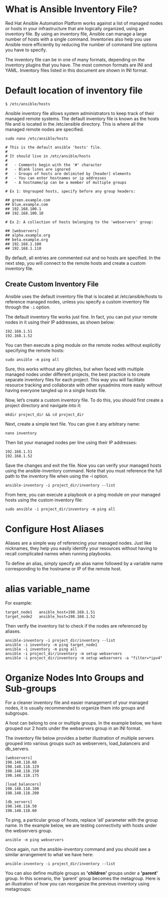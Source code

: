 # What is Ansible Inventory File?
Red Hat Ansible Automation Platform works against a list of managed nodes or hosts in your infrastructure that are logically organized, using an inventory file. By using an inventory file, Ansible can manage a large number of hosts with a single command. Inventories also help you use Ansible more efficiently by reducing the number of command line options you have to specify.

The inventory file can be in one of many formats, depending on the inventory plugins that you have. The most common formats are INI and YAML. Inventory files listed in this document are shown in INI format.

# Default location of inventory file
```
$ /etc/ansible/hosts
```
Ansible inventory file allows system administrators to keep track of their managed remote systems. The default inventory file is known as the hosts file and is located in the /etc/ansible directory. This is where all the managed remote nodes are specified.

```
sudo nano /etc/ansible/hosts
```
```
# This is the default ansible 'hosts' file.
#
# It should live in /etc/ansible/hosts
#
#   - Comments begin with the '#' character
#   - Blank lines are ignored
#   - Groups of hosts are delimited by [header] elements
#   - You can enter hostnames or ip addresses
#   - A hostname/ip can be a member of multiple groups

# Ex 1: Ungrouped hosts, specify before any group headers:

## green.example.com
## blue.example.com
## 192.168.100.1
## 192.168.100.10

# Ex 2: A collection of hosts belonging to the 'webservers' group:

## [webservers]
## alpha.example.org
## beta.example.org
## 192.168.1.100
## 192.168.1.110
```
By default, all entries are commented out and no hosts are specified. In the next step, you will connect to the remote hosts and create a custom inventory file.

## Create Custom Inventory File
Ansible uses the default inventory file that is located at /etc/ansible/hosts to reference managed nodes, unless you specify a custom inventory file through the ```-i``` option.

The default inventory file works just fine. In fact, you can put your remote nodes in it using their IP addresses, as shown below:

```
192.168.1.51
192.168.1.52
```
You can then execute a ping module on the remote nodes without explicitly specifying the remote hosts:
```
sudo ansible -m ping all
```
Sure, this works without any glitches, but when faced with multiple managed nodes under different projects, the best practice is to create separate inventory files for each project. This way you will facilitate resource tracking and collaborate with other sysadmins more easily without having everyone tangled up in a single hosts file.

Now, let’s create a custom inventory file. To do this, you should first create a project directory and navigate into it:

```
mkdir project_dir && cd project_dir
```

Next, create a simple text file. You can give it any arbitrary name:

```
nano inventory
```
Then list your managed nodes per line using their IP addresses:
```
192.168.1.51
192.168.1.52
```
Save the changes and exit the file. Now you can verify your managed hosts using the ansible-inventory command. Note that you must reference the full path to the inventory file when using the -i option.

```
ansible-inventory -i project_dir/inventory --list
```
From here, you can execute a playbook or a ping module on your managed hosts using the custom inventory file:

```
sudo ansible -i project_dir/inventory -m ping all
```
# Configure Host Aliases
Aliases are a simple way of referencing your managed nodes. Just like nicknames, they help you easily identify your resources without having to recall complicated names when running playbooks.

To define an alias, simply specify an alias name followed by a variable name corresponding to the hostname or IP of the remote host.

# alias variable_name

For example:
```
target_node1   ansible_host=198.168.1.51
target_node2   ansible_host=198.168.1.52
```
Then verify the inventory list to check if the nodes are referenced by aliases.
```
ansible-inventory -i project_dir/inventory --list
ansible -i inventory -m ping target_node1
ansible -i inventory -m ping all
ansible -i project_dir/inventory -m setup webservers
ansible -i project_dir/inventory -m setup webservers -a "filter=*ipv4"

```


# Organize Nodes Into Groups and Sub-groups
For a cleaner inventory file and easier management of your managed nodes, it is usually recommended to organize them into groups and subgroups.

A host can belong to one or multiple groups. In the example below, we have grouped our 2 hosts under the webservers group in an INI format.

The inventory file below provides a better illustration of multiple servers grouped into various groups such as webservers, load_balancers and db_servers.

```
[webservers]
198.148.118.68
198.148.118.129
198.148.118.150
198.148.118.175

[load_balancers]
198.148.118.100
198.148.118.200

[db_servers]
198.148.118.50
198.148.118.60
```
To ping, a particular group of hosts, replace ‘all’ parameter with the group name. In the example below, we are testing connectivity with hosts under the webservers group.
```
ansible -m ping webservers
```
Once again, run the ansible-inventory command and you should see a similar arrangement to what we have here:
```
ansible-inventory -i project_dir/inventory --list
```
You can also define multiple groups as **'children'** groups under a **'parent'** group. In this scenario, the 'parent' group becomes the metagroup. Here is an illustration of how you can reorganize the previous inventory using metagroups:
